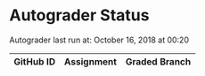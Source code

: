 # Autograder Status
Autograder last run at: October 16, 2018 at 00:20

| GitHub ID | Assignment | Graded Branch |
|-----------|------------|---------------|
